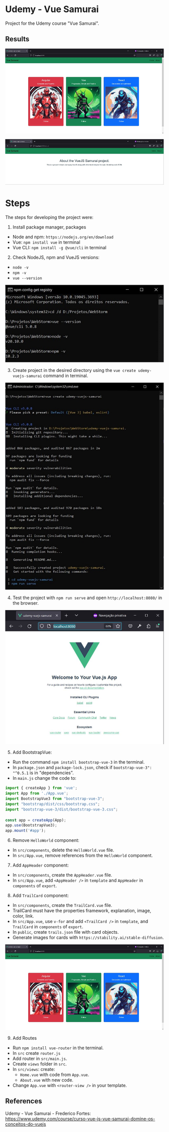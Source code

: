 # Udemy - Vue Samurai

Project for the Udemy course "Vue Samurai".


## Results

![Image-04-Cards](/printscreens/Image-04-Cards.jpg)

![Image-05-About](/printscreens/Image-05-About.jpg)


# Steps

The steps for developing the project were:

1. Install package manager, packages
- Node and npm: `https://nodejs.org/en/download`
- Vue: `npm install vue` in terminal
- Vue CLI: `npm install -g @vue/cli` in terminal

2. Check NodeJS, npm and VueJS versions:
- `node -v`
- `npm -v`
- `vue --version`

![Image-01-cmd-NpmNodeVue-Versions](/printscreens/Image-01-cmd-NpmNodeVue-Versions.jpg)

3. Create project in the desired directory using the `vue create udemy-vuejs-samurai` command in terminal.

![Image-02-cmd-VueCreate](/printscreens/Image-02-cmd-VueCreate.jpg)

4. Test the project with `npm run serve` and open `http://localhost:8080/` in the browser.

![Image-03-NpmRunServe-localhost](/printscreens/Image-03-NpmRunServe-localhost.jpg)

5. Add BootstrapVue:
- Run the command `npm install bootstrap-vue-3` in the terminal.
- In `package.json` and `package-lock.json`, check if `bootstrap-vue-3": "^0.5.1` is in "dependencies".
- In `main.js` change the code to:
```javascript
import { createApp } from 'vue';
import App from './App.vue';
import BootstrapVue3 from "bootstrap-vue-3";
import "bootstrap/dist/css/bootstrap.css";
import "bootstrap-vue-3/dist/bootstrap-vue-3.css";

const app = createApp(App);
app.use(BootstrapVue3);
app.mount('#app');
```

6. Remove `HelloWorld` component:
- In `src/components`, delete the `HelloWorld.vue` file.
- In `src/App.vue`, remove references from the `HelloWorld` component. 

7. Add `AppHeader` component:
- In `src/components`, create the `AppHeader.vue` file.
- In `src/App.vue`, add `<AppHeader />` in `template` and `AppHeader` in `components` of `export`.

8. Add `TrailCard` component:
- In `src/components`, create the `TrailCard.vue` file.
- TrailCard must have the properties framework, explanation, image, color, link.
- In `src/App.vue`, use `v-for` and add `<TrailCard />` in `template`, and `TrailCard` in `components` of `export`.
- In `public`, create `trails.json` file with card objects.
- Generate images for cards with `https://stability.ai/stable-diffusion`.

![Image-04-Cards](/printscreens/Image-04-Cards.jpg)

9. Add Routes
- Run `npm install vue-router` in the terminal.
- In `src` create `router.js`
- Add router in `src/main.js`.
- Create `views` folder in `src`.
- In `src/views`: create:
    * `Home.vue` with code from `App.vue`.
    * `About.vue` with new code.
- Change `App.vue` with `<router-view />` in your template.


## References
Udemy - Vue Samurai - Frederico Fortes:
https://www.udemy.com/course/curso-vue-js-vue-samurai-domine-os-conceitos-do-vuejs